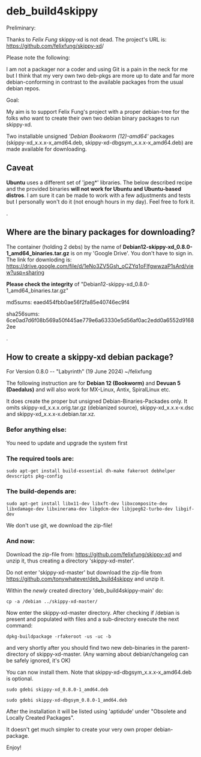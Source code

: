 # deb_build4skippy

Preliminary:

Thanks to *Felix Fung* skippy-xd is not dead. The project's URL is: <https://github.com/felixfung/skippy-xd>/

Please note the following:

I am not a packager nor a coder and using Git is a pain in the neck for me but I think that my very own two deb-pkgs are more up to date and far more debian-conforming in contrast to the available packages from the usual debian repos.

Goal:

My aim is to support Felix Fung's project with a proper debian-tree for the folks who want to create their own two debian binary packages to run skippy-xd.

Two installable unsigned *'Debian Bookworm (12)-amd64'* packages (skippy-xd_x.x.x-x_amd64.deb, skippy-xd-dbgsym_x.x.x-x_amd64.deb) are made available for downloading.

## Caveat

**Ubuntu** uses a different set of 'jpeg*' libraries. The below described recipe and the provided binaries **will not work for Ubuntu and Ubuntu-based distros**. I am sure it can be made to work with a few adjustments and tests but I personally won't do it (not enough hours in my day). Feel free to fork it.

.

## Where are the binary packages for downloading?

The container (holding 2 debs) by the name of **Debian12-skippy-xd_0.8.0-1_amd64_binaries.tar.gz** is on my 'Google Drive'. You don't have to sign in. The link for downloding is: <https://drive.google.com/file/d/1eNo3ZV5Gsh_oCZYq1oFlfgwwzaP1sArd/view?usp=sharing>

**Please check the integrity** of "Debian12-skippy-xd_0.8.0-1_amd64_binaries.tar.gz"

md5sums: eaed454fbb0ae56f2fa85e40746ec9f4

sha256sums: 6ce0ad7d6f08b569a50f445ae779e6a63330e5d56af0ac2edd0a6552d91682ee 

.



## How to create a skippy-xd debian package?

For Version 0.8.0 -- "Labyrinth" (19 June 2024) ~/felixfung

The following instruction are for **Debian 12 (Bookworm)** and **Devuan 5 (Daedalus)** and will also work for MX-Linux, Antix, SpiralLinux etc.

It does create the proper but unsigned Debian-Binaries-Packades only. It omits skippy-xd_x.x.x.orig.tar.gz (debianized source), skippy-xd_x.x.x-x.dsc and skippy-xd_x.x.x-x.debian.tar.xz.

### Befor anything else:

You need to update and upgrade the system first


### The required tools are:

```
sudo apt-get install build-essential dh-make fakeroot debhelper devscripts pkg-config
```

### The build-depends are:

```
sudo apt-get install libx11-dev libxft-dev libxcomposite-dev libxdamage-dev libxinerama-dev libgdcm-dev libjpeg62-turbo-dev libgif-dev
```

We don't use git, we download the zip-file!

### And now:

Download the zip-file from: <https://github.com/felixfung/skippy-xd> and unzip it, thus creating a directory 'skippy-xd-mster'.

Do not enter 'skippy-xd-master' but download the zip-file from <https://github.com/tonywhatever/deb_build4skippy> and unzip it.

Within the *newly* created directory 'deb_build4skippy-main' do:

```
cp -a /debian ../skippy-xd-master/
```

Now enter the skippy-xd-master directory. After checking if /debian is present and populated with files and a sub-directory execute the next command:

```
dpkg-buildpackage -rfakeroot -us -uc -b
```

and very shortly after you should find two new deb-binaries in the parent-directory of skippy-xd-master. (Any warning about debian/changelog can be safely ignored, it's OK)

You can now install them. Note that skippy-xd-dbgsym_x.x.x-x_amd64.deb is optional.
```
sudo gdebi skippy-xd_0.8.0-1_amd64.deb
```
```
sudo gdebi skippy-xd-dbgsym_0.8.0-1_amd64.deb

```

After the installation it will be listed using 'aptidude' under "Obsolete and Locally Created Packages".

It doesn't get much simpler to create your very own proper debian-package.



Enjoy!


